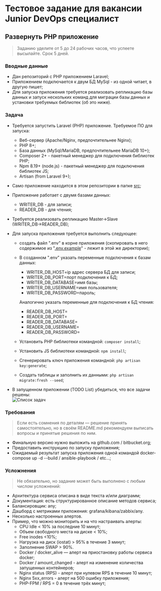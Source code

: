 # Тестовое задание для вакансии Junior DevOps специалист

## Развернуть PHP приложение
> Заданию уделите от 5 до 24 рабочих часов, что успеете высылайте. Срок 5 дней.

### Вводные данные
*	Дан репозиторий с PHP приложением Laravel;
*	Приложением подключается к двум БД MySql - из одной читает, в другую пишет;
*   Для запуска приложения требуется реализовать репликацию базы данных и запуск нескольких команд для миграции базы данных и установки требуемых библиотек (об это ниже).


### Задача
* Требуется запустить Laravel (PHP) приложение. Требуемое ПО для запуска:
    * Веб-сервер (Apache/Nginx, предпочтительнее Nginx);
    * PHP 8+;
    * База данных (MySql/MariaDB, предпочтительнее MariaDB 10+);
    * Composer 2+ - пакетный менеджер для подключения библиотек PHP;
    * Npm 8.19+ (node.js) - пакетный менеджер для подключения библиотек JS;
    * Artisan (from Laravel 9+);
* Само приложение находится в этом репозитории в папке [src](https://bitbucket.org/EquipGroupRu/junior-devops-spetsialist/src/master/src/);
* Приложение работает с двумя базами данных:
    * WRITER_DB - для записи;
    * READER_DB - для чтения;
* Требуется реализовать репликацию Master→Slave (WRITER_DB→READER_DB);
* Для запуска приложения требуется выполнить следующее:
    * создать файл ".env" в корне приложения (скопировать в него содержимое из "[.env.example](https://bitbucket.org/EquipGroupRu/junior-devops-spetsialist/src/master/src/.env.example)" - лежит в этой же директории);
    * В созданном ".env" указать переменные подключения к базам данных:
        * WRITER_DB_HOST=ip адрес сервера БД для записи;
        * WRITER_DB_PORT=порт подключения к БД;
        * WRITER_DB_DATABASE=имя базы;
        * WRITER_DB_USERNAME=имя пользователя;
        * WRITER_DB_PASSWORD=пароль;

        Аналогично указать переменные для подключения к БД чтения:

        * READER_DB_HOST=
        * READER_DB_PORT=
        * READER_DB_DATABASE=
        * READER_DB_USERNAME=
        * READER_DB_PASSWORD=

    * Установить PHP библиотеки командной: ```composer install```;
    * Установить JS библиотеки командной: ```npm install```;
    * Сгенерировать ключ приложения командной: ```php artisan key:generate```;
    * Создать таблицы и заполнить их данными: ```php artisan migrate:fresh --seed```;

* В запущенном приложении (TODO List) убедиться, что все задачи решены:<br>
    ![Список задач](/1669274356404.jpg "Список задач") 


### Требования

> Если есть сомнения по деталям — решение принять самостоятельно, но в своём README.md рекомендуем выписать вопросы и принятые решения по ним.

* Финальную версию нужно выложить на github.com / bitbucket.org;
* Предоставить инструкцию по запуску приложения;
* Ожидаемый результат запуска приложения одной командой docker-compose up -d --build / ansible-playbook / etc...;

### Усложнения

> Не обязательно, но задание может быть выполнено с любым числом усложнений:

* Архитектура сервиса описана в виде текста и/или диаграмм;
* Документация: есть структурированное описание методов сервиса;
* Балансировщик: any;
* Дашборд с метриками приложения: grafana/kibana/zabbix/any.
* Несколько настроенных алертов.
* Пример, что можно мониторить и на что настраивать алерты:
    * CPU Idle < 10% за последние 10 минут;
    * Объем свободного места на диске < 10%;
    * Free inodes <10%;
    * Нагрузка на диск (iostat) > 95% в течение 3 минут;
    * Заполнение SWAP > 90%.
    * Docker / docker_alive — алерт на приостановку работы сервиса docker;
    * Docker / amount_changed - алерт на изменение количества запущенных контейнеров;
    * Nginx status (RPS) - алерт при нулевом RPS в течение 10 минут;
    * Nginx 5xx_errors - алерт на 500 ошибку приложения;
    * PHP-FPM / RPS = 0 в течение трёх минут;

